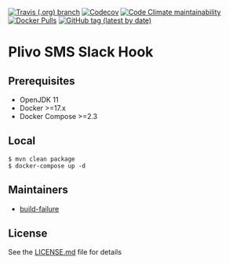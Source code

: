 [![Travis (.org) branch](https://img.shields.io/travis/nl2o/plivo-sms-slack-hook/master)](https://travis-ci.org/nl2o/plivo-sms-slack-hook)
[![Codecov](https://img.shields.io/codecov/c/github/nl2o/plivo-sms-slack-hook)](https://codecov.io/gh/nl2o/plivo-sms-slack-hook)
[![Code Climate maintainability](https://img.shields.io/codeclimate/maintainability/nl2o/plivo-sms-slack-hook)](https://codeclimate.com/github/nl2o/plivo-sms-slack-hook)[
![Docker Pulls](https://img.shields.io/docker/pulls/nl2o/plivo-sms-slack-hook)](https://hub.docker.com/r/nl2o/plivo-sms-slack-hook)
[![GitHub tag (latest by date)](https://img.shields.io/github/v/tag/nl2o/plivo-sms-slack-hook)](https://hub.docker.com/repository/docker/nl2o/plivo-sms-slack-hook/tags?page=1)

# Plivo SMS Slack Hook

## Prerequisites

- OpenJDK 11
- Docker >=17.x
- Docker Compose >=2.3

## Local

    $ mvn clean package
    $ docker-compose up -d

## Maintainers

- [build-failure](https://github.com/build-failure)

## License

See the [LICENSE.md](LICENSE.md) file for details
